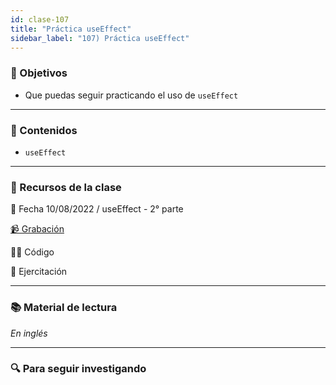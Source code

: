 ```yaml
---
id: clase-107
title: "Práctica useEffect"
sidebar_label: "107) Práctica useEffect"
---
```


### 🏁 Objetivos

- Que puedas seguir practicando el uso de `useEffect`

---

### 📝 Contenidos

- `useEffect`

---

### 🚀 Recursos de la clase

📆 Fecha 10/08/2022 / useEffect - 2° parte

[📹 Grabación](https://us02web.zoom.us/rec/share/aaoVYCEShwc4asMQuc7fOn4j3AI18ERB_Sl5-EgMONhfE32Vm2RJDp6nqqdtgFKT.a0w-JPBj5GbleF1t?startTime=1660169409000)

👩‍💻 Código

💪 Ejercitación

---

### 📚 Material de lectura

_En inglés_

---

### 🔍 Para seguir investigando
